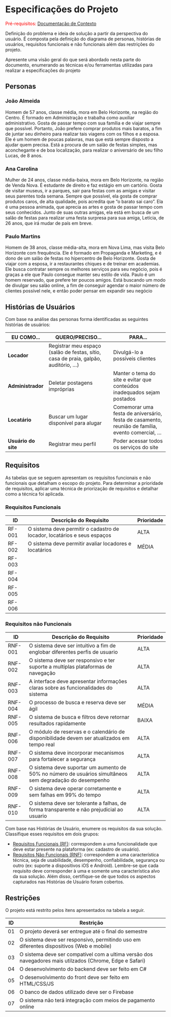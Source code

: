 # Especificações do Projeto

<span style="color:red">Pré-requisitos: <a href="01-Documentação de Contexto.md"> Documentação de Contexto</a></span>

Definição do problema e ideia de solução a partir da perspectiva do usuário. É composta pela definição do  diagrama de personas, histórias de usuários, requisitos funcionais e não funcionais além das restrições do projeto.

Apresente uma visão geral do que será abordado nesta parte do documento, enumerando as técnicas e/ou ferramentas utilizadas para realizar a especificações do projeto

## Personas


### João Almeida
Homem de 57 anos, classe média, mora em Belo Horizonte, na região do Centro. É formado em Administração e trabalha como auxiliar administrativo. Gosta de passar tempo com sua família e de viajar sempre que possível. Portanto, João prefere comprar produtos mais baratos, a fim de juntar seu dinheiro para realizar tais viagens com os filhos e a esposa. Ele é um homem de poucas palavras, mas que está sempre disposto a ajudar quem precisa. Está a procura de um salão de festas simples, mas aconchegante e de boa localização, para realizar o aniversário de seu filho Lucas, de 8 anos.

### Ana Carolina
Mulher de 24 anos, classe média-baixa, mora em Belo Horizonte, na região de Venda Nova. É estudante de direito e faz estágio em um cartório. Gosta de visitar museus, ir a parques, sair para festas com as amigas e visitar seus parentes toda semana. Sempre que possível, ela gosta de comprar produtos caros, de alta qualidade, pois acredita que “o barato sai caro”. Ela é uma pessoa animada, que aprecia as artes e gosta de passar tempo com seus conhecidos. Junto de suas outras amigas, ela está em busca de um salão de festas para realizar uma festa surpresa para sua amiga, Letícia, de 26 anos, que irá mudar de país em breve.

### Paulo Martins
Homem de 38 anos, classe média-alta, mora em Nova Lima, mas visita Belo Horizonte com frequência. Ele é formado em Propaganda e Marketing, e é dono de um salão de festas no hipercentro de Belo Horizonte. Gosta de viajar com a esposa, ir a restaurantes chiques e de treinar em academias. Ele busca contratar sempre os melhores serviços para seu negócio, pois é graças a ele que Paulo consegue manter seu estilo de vida. Paulo é um homem reservado, que prefere ter poucos amigos. Está buscando um modo de divulgar seu salão online, a fim de conseguir agendar o maior número de clientes possível nele, e então poder pensar em expandir seu negócio


## Histórias de Usuários

Com base na análise das personas forma identificadas as seguintes histórias de usuários:

| EU COMO...       | QUERO/PRECISO...                                                                 | PARA...                                                                                  |
|------------------|----------------------------------------------------------------------------------|------------------------------------------------------------------------------------------|
| **Locador**      | Registrar meu espaço (salão de festas, sítio, casa de praia, galpão, auditório, …) | Divulgá-lo a possíveis clientes                                                           |
| **Administrador**| Deletar postagens impróprias                                                     | Manter o tema do site e evitar que conteúdos inadequados sejam postados                   |
| **Locatário**    | Buscar um lugar disponível para alugar                                           | Comemorar uma festa de aniversário, festa de casamento, reunião de família, evento comercial, … |
| **Usuário do site** | Registrar meu perfil                                                             | Poder acessar todos os serviços do site                                                   |



## Requisitos

As tabelas que se seguem apresentam os requisitos funcionais e não funcionais que detalham o escopo do projeto. Para determinar a prioridade de requisitos, aplicar uma técnica de priorização de requisitos e detalhar como a técnica foi aplicada.

### Requisitos Funcionais

|ID    | Descrição do Requisito  | Prioridade |
|------|-----------------------------------------|----|
|RF-001| O sistema deve permitir o cadastro de locador, locatários e seus espaços | ALTA  |
|RF-002| O sistema deve permitir avaliar locadores e locatários                   | MÉDIA  |
|RF-003|  |   |
|RF-004|  |   |
|RF-005|  |   |
|RF-006|  |   |

### Requisitos não Funcionais

|ID     | Descrição do Requisito  | Prioridade |
|-------|-------------------------|----|
|RNF-001| O sistema deve ser intuitivo a fim de englobar diferentes perfis de usuario                               | ALTA  |
|RNF-002| O sistema deve ser responsivo e ter suporte a multiplas plataformas de navegação                          | ALTA  |
|RNF-003| A interface deve apresentar informações claras sobre as funcionalidades do sistema                        | ALTA  |
|RNF-004| O processo de busca e reserva deve ser ágil                                                               | MÉDIA  |
|RNF-005| O sistema de busca e filtros deve retornar resultados rapidamente                                         | BAIXA  |
|RNF-006| O módulo de reservas e o calendário de disponibilidade devem ser atualizados em tempo real                | ALTA  |
|RNF-007| O sistema deve incorporar mecanismos para fortalecer a segurança                                          | ALTA  |
|RNF-008| O sistema deve suportar um aumento de 50% no número de usuários simultâneos sem degradação do desempenho  | ALTA  |
|RNF-009| O sistema deve operar corretamente e sem falhas em 99% do tempo                                           | ALTA  |
|RNF-010| O sistema deve ser tolerante a falhas, de forma transparente e não prejudicial ao usuario                 | ALTA  |


Com base nas Histórias de Usuário, enumere os requisitos da sua solução. Classifique esses requisitos em dois grupos:

- [Requisitos Funcionais
 (RF)](https://pt.wikipedia.org/wiki/Requisito_funcional):
 correspondem a uma funcionalidade que deve estar presente na
  plataforma (ex: cadastro de usuário).
- [Requisitos Não Funcionais
  (RNF)](https://pt.wikipedia.org/wiki/Requisito_n%C3%A3o_funcional):
  correspondem a uma característica técnica, seja de usabilidade,
  desempenho, confiabilidade, segurança ou outro (ex: suporte a
  dispositivos iOS e Android).
Lembre-se que cada requisito deve corresponder à uma e somente uma
característica alvo da sua solução. Além disso, certifique-se de que
todos os aspectos capturados nas Histórias de Usuário foram cobertos.

## Restrições

O projeto está restrito pelos itens apresentados na tabela a seguir.

|ID| Restrição                                             |
|--|-------------------------------------------------------|
|01| O projeto deverá ser entregue até o final do semestre |
|02| O sistema deve ser responsivo, permitindo uso em diferentes dispositivos (Web e mobile) |
|03| O sistema deve ser compatível com a ultima versão dos navegadores mais utilzados (Chrome, Edge e Safari) |
|04| O desenvolvimento do backend deve ser feito em C# |
|05| O desenvolvimento do front deve ser feito em HTML/CSS/JS |
|06| O banco de dados utilizado deve ser o Firebase |
|07| O sistema não terá integração com meios de pagamento online |

